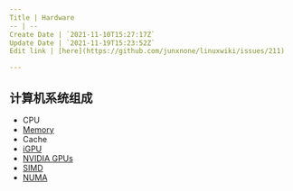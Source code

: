 ```yaml
---
Title | Hardware
-- | --
Create Date | `2021-11-10T15:27:17Z`
Update Date | `2021-11-19T15:23:52Z`
Edit link | [here](https://github.com/junxnone/linuxwiki/issues/211)

---
```

## 计算机系统组成
- CPU
- [Memory](/Memory)
- Cache
- [iGPU](/iGPU)
- [NVIDIA GPUs](/NVIDIA_GPUs)
- [SIMD](/SIMD)
- [NUMA](/NUMA)
